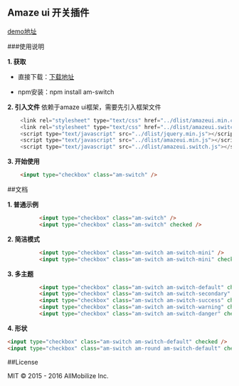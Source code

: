 ## Amaze ui 开关插件

[demo地址](https://lscho.github.io/am-switch/docs/demo.html "demo地址")

###使用说明

**1. 获取**

- 直接下载：[下载地址](https://github.com/lscho/am-switch/archive/master.zip)

- npm安装：npm install am-switch

**2. 引入文件**
依赖于amaze ui框架，需要先引入框架文件
```javascript
    <link rel="stylesheet" type="text/css" href="../dlist/amazeui.min.css">
    <link rel="stylesheet" type="text/css" href="../dlist/amazeui.switch.css">
    <script type="text/javascript" src="../dlist/jquery.min.js"></script>
    <script type="text/javascript" src="../dlist/amazeui.min.js"></script>
    <script type="text/javascript" src="../dlist/amazeui.switch.js"></script>
```

**3. 开始使用**

```html
    <input type="checkbox" class="am-switch" />
```

##文档

**1. 普通示例**

```html
          <input type="checkbox" class="am-switch" />
          <input type="checkbox" class="am-switch" checked />
```

**2. 简洁模式**

```html
          <input type="checkbox" class="am-switch am-switch-mini" />
          <input type="checkbox" class="am-switch am-switch-mini" checked />
```

**3. 多主题**

```html
          <input type="checkbox" class="am-switch am-switch-default" checked />
          <input type="checkbox" class="am-switch am-switch-secondary" checked />
          <input type="checkbox" class="am-switch am-switch-success" checked />
          <input type="checkbox" class="am-switch am-switch-warning" checked />
          <input type="checkbox" class="am-switch am-switch-danger" checked /> 
```

**4. 形状**

```html
<input type="checkbox" class="am-switch am-switch-default" checked />
<input type="checkbox" class="am-switch am-round am-switch-default" checked />
```


##License

MIT © 2015 - 2016 AllMobilize Inc.